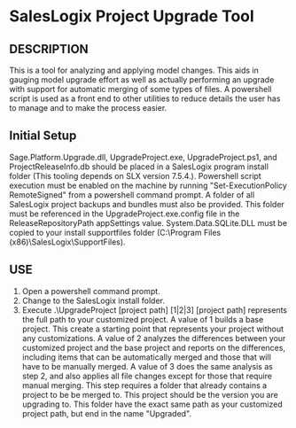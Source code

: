 SalesLogix Project Upgrade Tool
====================================

## DESCRIPTION
This is a tool for analyzing and applying model changes.  This aids in gauging model upgrade effort as well as actually performing an upgrade with support for automatic merging of some types of files.
A powershell script is used as a front end to other utilities to reduce details the user has to manage and to make the process easier.

## Initial Setup
Sage.Platform.Upgrade.dll, UpgradeProject.exe, UpgradeProject.ps1, and ProjectReleaseInfo.db should be placed in a SalesLogix program install folder (This tooling depends on SLX version 7.5.4.).
Powershell script execution must be enabled on the machine by running "Set-ExecutionPolicy RemoteSigned" from a powershell command prompt.
A folder of all SalesLogix project backups and bundles must also be provided.  This folder must be referenced in the UpgradeProject.exe.config file in the ReleaseRepositoryPath appSettings value.
System.Data.SQLite.DLL must be copied to your install supportfiles folder (C:\Program Files (x86)\SalesLogix\SupportFiles).

## USE
 1. Open a powershell command prompt.
 1. Change to the SalesLogix install folder.
 1. Execute .\UpgradeProject [project path] [1|2|3]
[project path] represents the full path to your customized project.
A value of 1 builds a base project.  This create a starting point that represents your project without any customizations.
A value of 2 analyzes the differences between your customized project and the base project and reports on the differences, including items that can be automatically merged and those that will have to be manually merged.
A value of 3 does the same analysis as step 2, and also applies all file changes except for those that require manual merging.  This step requires a folder that already contains a project to be be merged to.  This project should be the version you are upgrading to.  This folder have the exact same path as your customized project path, but end in the name "Upgraded".
